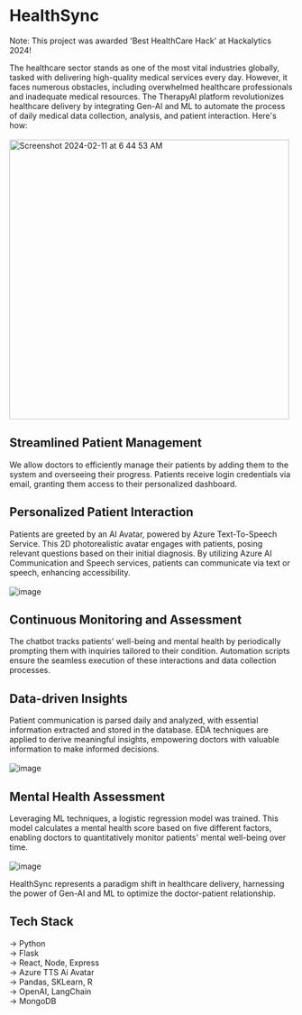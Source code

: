 # HealthSync

Note: This project was awarded 'Best HealthCare Hack' at Hackalytics 2024!

The healthcare sector stands as one of the most vital industries globally, tasked with delivering high-quality medical services every day. However, it faces numerous obstacles, including overwhelmed healthcare professionals and inadequate medical resources. The TherapyAI platform revolutionizes healthcare delivery by integrating Gen-AI and ML to automate the process of daily medical data collection, analysis, and patient interaction. Here's how: <br><br>
<img width="496" alt="Screenshot 2024-02-11 at 6 44 53 AM" src="https://github.com/pramitbhatia25/hackalytics-2024/assets/109458161/a3ddf7cb-9a73-4c32-bb14-4a15152dbf48">

## Streamlined Patient Management
We allow doctors to efficiently manage their patients by adding them to the system and overseeing their progress. Patients receive login credentials via email, granting them access to their personalized dashboard.

## Personalized Patient Interaction
Patients are greeted by an AI Avatar, powered by Azure Text-To-Speech Service. This 2D photorealistic avatar engages with patients, posing relevant questions based on their initial diagnosis. By utilizing Azure AI Communication and Speech services, patients can communicate via text or speech, enhancing accessibility.<br><br>
![image](https://github.com/pramitbhatia25/hackalytics-2024/assets/109458161/f02607a1-8a15-44a1-9200-abe03d915b26)


## Continuous Monitoring and Assessment
The chatbot tracks patients' well-being and mental health by periodically prompting them with inquiries tailored to their condition. Automation scripts ensure the seamless execution of these interactions and data collection processes.

## Data-driven Insights
Patient communication is parsed daily and analyzed, with essential information extracted and stored in the database. EDA techniques are applied to derive meaningful insights, empowering doctors with valuable information to make informed decisions.<br><br>
![image](https://github.com/pramitbhatia25/hackalytics-2024/assets/109458161/6a5912b5-f47e-4174-9944-c07055a615f9)


## Mental Health Assessment
Leveraging ML techniques, a logistic regression model was trained. This model calculates a mental health score based on five different factors, enabling doctors to quantitatively monitor patients' mental well-being over time.<br><br>
![image](https://github.com/pramitbhatia25/hackalytics-2024/assets/109458161/e46d79d4-c8b3-47a1-bb9b-bda043ac93ac)


HealthSync represents a paradigm shift in healthcare delivery, harnessing the power of Gen-AI and ML to optimize the doctor-patient relationship.

## Tech Stack
-> Python <BR>
-> Flask <BR>
-> React, Node, Express <BR>
-> Azure TTS Ai Avatar <BR>
-> Pandas, SKLearn, R <BR>
-> OpenAI, LangChain <BR>
-> MongoDB <BR>
